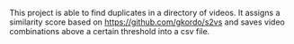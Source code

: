 This project is able to find duplicates in a directory of videos. It assigns a similarity score based on https://github.com/gkordo/s2vs and saves video combinations above a certain threshold into a csv file. 